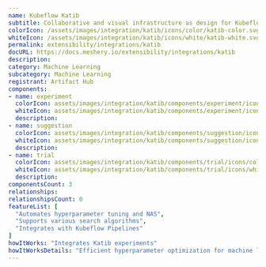 ```yaml
---
name: Kubeflow Katib
subtitle: Collaborative and visual infrastructure as design for Kubeflow Katib
colorIcon: /assets/images/integration/katib/icons/color/katib-color.svg
whiteIcon: /assets/images/integration/katib/icons/white/katib-white.svg
permalink: extensibility/integrations/katib
docURL: https://docs.meshery.io/extensibility/integrations/katib
description: 
category: Machine Learning
subcategory: Machine Learning
registrant: Artifact Hub
components: 
- name: experiment
  colorIcon: assets/images/integration/katib/components/experiment/icons/color/experiment-color.svg
  whiteIcon: assets/images/integration/katib/components/experiment/icons/white/experiment-white.svg
  description: 
- name: suggestion
  colorIcon: assets/images/integration/katib/components/suggestion/icons/color/suggestion-color.svg
  whiteIcon: assets/images/integration/katib/components/suggestion/icons/white/suggestion-white.svg
  description: 
- name: trial
  colorIcon: assets/images/integration/katib/components/trial/icons/color/trial-color.svg
  whiteIcon: assets/images/integration/katib/components/trial/icons/white/trial-white.svg
  description: 
componentsCount: 3
relationships: 
relationshipsCount: 0
featureList: [
  "Automates hyperparameter tuning and NAS",
  "Supports various search algorithms",
  "Integrates with Kubeflow Pipelines"
]
howItWorks: "Integrates Katib experiments"
howItWorksDetails: "Efficient hyperparameter optimization for machine learning in Kubernetes"
---
```

